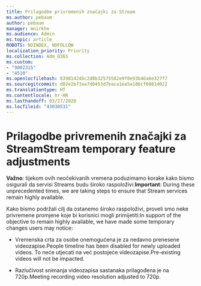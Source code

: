 ```yaml
---
title: Prilagodbe privremenih značajki za Stream
ms.author: pebaum
author: pebaum
manager: mnirkhe
ms.audience: Admin
ms.topic: article
ROBOTS: NOINDEX, NOFOLLOW
localization_priority: Priority
ms.collection: Adm_O365
ms.custom:
- "9002315"
- "4510"
ms.openlocfilehash: 839814246c2d0b32575582e9f0e93b46a6e327f7
ms.sourcegitcommit: d02e2b73aa7d0453d7baca1ea5a186cf6081d022
ms.translationtype: HT
ms.contentlocale: hr-HR
ms.lasthandoff: 03/27/2020
ms.locfileid: "43030531"
---
```

# <a name="stream-temporary-feature-adjustments"></a><span data-ttu-id="21323-102">Prilagodbe privremenih značajki za Stream</span><span class="sxs-lookup"><span data-stu-id="21323-102">Stream temporary feature adjustments</span></span>

<span data-ttu-id="21323-103">**Važno**: tijekom ovih neočekivanih vremena poduzimamo korake kako bismo osigurali da servisi Streams budu široko raspoloživi.</span><span class="sxs-lookup"><span data-stu-id="21323-103">**Important**: During these unprecedented times, we are taking steps to ensure that Stream services remain highly available.</span></span>

<span data-ttu-id="21323-104">Kako bismo podržali cilj da ostanemo široko raspoloživi, proveli smo neke privremene promjene koje bi korisnici mogli primijetiti:</span><span class="sxs-lookup"><span data-stu-id="21323-104">In support of the objective to remain highly available, we have made some temporary changes users may notice:</span></span> 

- <span data-ttu-id="21323-105">Vremenska crta za osobe onemogućena je za nedavno prenesene videozapise.</span><span class="sxs-lookup"><span data-stu-id="21323-105">People timeline has been disabled for newly uploaded videos.</span></span> <span data-ttu-id="21323-106">To neće utjecati na već postojeće videozapise.</span><span class="sxs-lookup"><span data-stu-id="21323-106">Pre-existing videos will not be impacted.</span></span>

- <span data-ttu-id="21323-107">Razlučivost snimanja videozapisa sastanaka prilagođena je na 720p.</span><span class="sxs-lookup"><span data-stu-id="21323-107">Meeting recording video resolution adjusted to 720p.</span></span>
